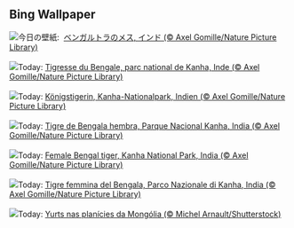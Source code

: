 ## Bing Wallpaper
![](https://www.bing.com/th?id=OHR.TigerDay_JA-JP0300467728_UHD.jpg&w=1000)今日の壁紙: &nbsp;[ベンガルトラのメス, インド (© Axel Gomille/Nature Picture Library)](https://www.bing.com/th?id=OHR.TigerDay_JA-JP0300467728_UHD.jpg)
<br><br/>
![](https://www.bing.com/th?id=OHR.TigerDay_FR-FR7212434732_UHD.jpg&w=1000)Today: [Tigresse du Bengale, parc national de Kanha, Inde (© Axel Gomille/Nature Picture Library)](https://www.bing.com/th?id=OHR.TigerDay_FR-FR7212434732_UHD.jpg)
<br><br/>
![](https://www.bing.com/th?id=OHR.TigerDay_DE-DE7296947889_UHD.jpg&w=1000)Today: [Königstigerin, Kanha-Nationalpark, Indien (© Axel Gomille/Nature Picture Library)](https://www.bing.com/th?id=OHR.TigerDay_DE-DE7296947889_UHD.jpg)
<br><br/>
![](https://www.bing.com/th?id=OHR.TigerDay_ES-ES3628698464_UHD.jpg&w=1000)Today: [Tigre de Bengala hembra, Parque Nacional Kanha, India (© Axel Gomille/Nature Picture Library)](https://www.bing.com/th?id=OHR.TigerDay_ES-ES3628698464_UHD.jpg)
<br><br/>
![](https://www.bing.com/th?id=OHR.TigerDay_EN-GB9986390995_UHD.jpg&w=1000)Today: [Female Bengal tiger, Kanha National Park, India (© Axel Gomille/Nature Picture Library)](https://www.bing.com/th?id=OHR.TigerDay_EN-GB9986390995_UHD.jpg)
<br><br/>
![](https://www.bing.com/th?id=OHR.TigerDay_IT-IT8572184729_UHD.jpg&w=1000)Today: [Tigre femmina del Bengala, Parco Nazionale di Kanha, India (© Axel Gomille/Nature Picture Library)](https://www.bing.com/th?id=OHR.TigerDay_IT-IT8572184729_UHD.jpg)
<br><br/>
![](https://www.bing.com/th?id=OHR.MongoliaYurts_PT-BR1789497655_UHD.jpg&w=1000)Today: [Yurts nas planícies da Mongólia (© Michel Arnault/Shutterstock)](https://www.bing.com/th?id=OHR.MongoliaYurts_PT-BR1789497655_UHD.jpg)
<br><br/>
